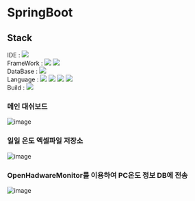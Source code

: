 # SpringBoot
## Stack
<div>
  IDE : <img src="https://img.shields.io/badge/IntelliJ IDEA-000000?style=flat&logo=IntelliJ IDEA&logoColor=white"/>
</div>
<div>
  FrameWork : <img src="https://img.shields.io/badge/SpringBoot-6DB33F?style=flat&logo=SpringBoot&logoColor=white"/> <img src="https://img.shields.io/badge/bootstrap-7952B3?style=flat&logo=bootstrap&logoColor=white"/>
</div>
<div>
  DataBase : <img src="https://img.shields.io/badge/MariaDB-003545?style=flat&logo=MariaDB&logoColor=white"/>
</div>
<div>
  Language : <img src="https://img.shields.io/badge/Java-007396?style=flat&logo=Java&logoColor=white"/> <img src="https://img.shields.io/badge/HTML5-E34F26?style=flat&logo=HTML5&logoColor=white"/> <img src="https://img.shields.io/badge/javascript-F7DF1E?style=flat&logo=javascript&logoColor=white"/> <img src="https://img.shields.io/badge/Python-3776AB?style=flat&logo=Python&logoColor=white"/>
</div>
<div>
  Build : <img src="https://img.shields.io/badge/Gradle-02303A?style=flat&logo=Gradle&logoColor=white"/>
</div>

### 메인 대쉬보드 
![image](https://github.com/Lee2ee/SpringBoot/assets/89178750/018962ad-33e2-47a1-a6f2-543ed52cc366)
### 일일 온도 엑셀파일 저장소
![image](https://github.com/Lee2ee/SpringBoot/assets/89178750/d07630b6-9e0b-4644-83b0-d91f7d86aa45)

### OpenHadwareMonitor를 이용하여 PC온도 정보 DB에 전송
![image](https://github.com/Lee2ee/SpringBoot/assets/89178750/987868f4-c8eb-4d5c-92a4-4fea62b36ea5)
